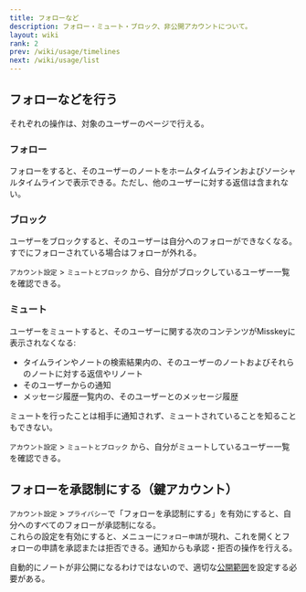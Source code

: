 ```yaml
---
title: フォローなど
description: フォロー・ミュート・ブロック、非公開アカウントについて。
layout: wiki
rank: 2
prev: /wiki/usage/timelines
next: /wiki/usage/list
---
```

## フォローなどを行う
それぞれの操作は、対象のユーザーのページで行える。

### フォロー
フォローをすると、そのユーザーのノートをホームタイムラインおよびソーシャルタイムラインで表示できる。ただし、他のユーザーに対する返信は含まれない。  

### ブロック
ユーザーをブロックすると、そのユーザーは自分へのフォローができなくなる。すでにフォローされている場合はフォローが外れる。

`アカウント設定` > `ミュートとブロック` から、自分がブロックしているユーザー一覧を確認できる。

### ミュート
ユーザーをミュートすると、そのユーザーに関する次のコンテンツがMisskeyに表示されなくなる:

- タイムラインやノートの検索結果内の、そのユーザーのノートおよびそれらのノートに対する返信やリノート
- そのユーザーからの通知
- メッセージ履歴一覧内の、そのユーザーとのメッセージ履歴

ミュートを行ったことは相手に通知されず、ミュートされていることを知ることもできない。

`アカウント設定` > `ミュートとブロック` から、自分がミュートしているユーザー一覧を確認できる。

## フォローを承認制にする（鍵アカウント）
`アカウント設定` > `プライバシー`で「フォローを承認制にする」を有効にすると、自分へのすべてのフォローが承認制になる。   
これらの設定を有効にすると、メニューに`フォロー申請`が現れ、これを開くとフォローの申請を承認または拒否できる。通知からも承認・拒否の操作を行える。

自動的にノートが非公開になるわけではないので、適切な[公開範囲](post#公開範囲を設定する)を設定する必要がある。
